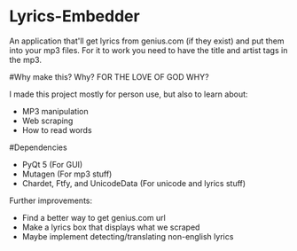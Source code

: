 # Lyrics-Embedder

An application that'll get lyrics from genius.com (if they exist) and put them into your mp3 files. For it to work you need to have the title and artist tags in the mp3. 

#Why make this? Why? FOR THE LOVE OF GOD WHY?

I made this project mostly for person use, but also to learn about: 
* MP3 manipulation
* Web scraping
* How to read words

#Dependencies
* PyQt 5 (For GUI)
* Mutagen (For mp3 stuff)
* Chardet, Ftfy, and UnicodeData (For unicode and lyrics stuff)

Further improvements:
* Find a better way to get genius.com url 
* Make a lyrics box that displays what we scraped 
* Maybe implement detecting/translating non-english lyrics

